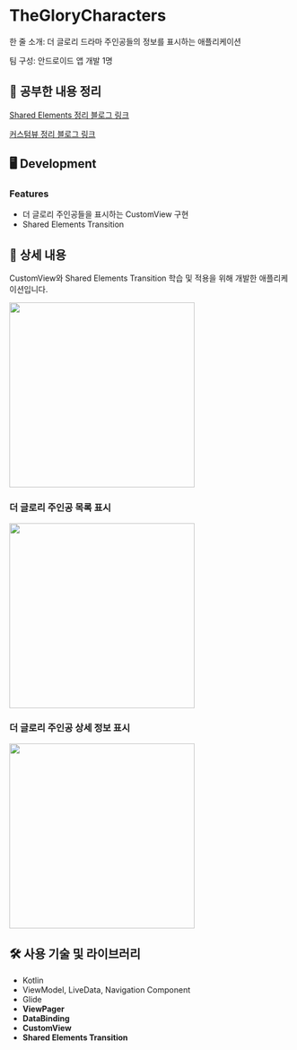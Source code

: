 # TheGloryCharacters

한 줄 소개: 더 글로리 드라마 주인공들의 정보를 표시하는 애플리케이션<p/>
팀 구성: 안드로이드 앱 개발 1명

## 🔗 공부한 내용 정리
[Shared Elements 정리 블로그 링크](https://blog.naver.com/pck4949/223060300217)<p/>
[커스텀뷰 정리 블로그 링크](https://blog.naver.com/pck4949/223059125768)

## 🖥 Development

### Features
- 더 글로리 주인공들을 표시하는 CustomView 구현
- Shared Elements Transition

## 📖 상세 내용
CustomView와 Shared Elements Transition 학습 및 적용을 위해 개발한 애플리케이션입니다.

<img width="330" src="https://github.com/GNUting/GNUting-Android/assets/86148926/8fe29069-1ae9-4958-af77-4e3bdfedd2a2">

### 더 글로리 주인공 목록 표시
<img width="330" src="https://github.com/GNUting/GNUting-Android/assets/86148926/ea5dfe0a-9e09-4d04-b29c-8ce06d0c26af">

### 더 글로리 주인공 상세 정보 표시
<img width="330" src="https://github.com/GNUting/GNUting-Android/assets/86148926/2cd27420-3ba9-4a81-a4dc-18430df6ad01">

## 🛠️ 사용 기술 및 라이브러리
- Kotlin
- ViewModel, LiveData, Navigation Component
- Glide
- **ViewPager**
- **DataBinding**
- **CustomView**
- **Shared Elements Transition**

